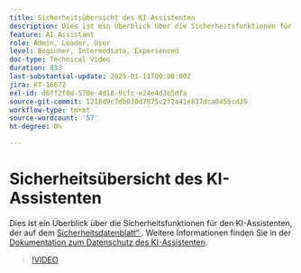 ```yaml
---
title: Sicherheitsübersicht des KI-Assistenten
description: Dies ist ein Überblick über die Sicherheitsfunktionen für den KI-Assistenten, der auf dem Sicherheitsdatenblatt basiert.
feature: AI Assistant
role: Admin, Leader, User
level: Beginner, Intermediate, Experienced
doc-type: Technical Video
duration: 833
last-substantial-update: 2025-01-11T00:00:00Z
jira: KT-16672
exl-id: d6ff2f0d-570e-4d18-9cfc-e24e4d3e5dfa
source-git-commit: 1218d9c7db030d7875c2f2a41e837dca0455cd39
workflow-type: tm+mt
source-wordcount: '57'
ht-degree: 0%

---
```



# Sicherheitsübersicht des KI-Assistenten

Dies ist ein Überblick über die Sicherheitsfunktionen für den KI-Assistenten, der auf dem <a href="https://www.adobe.com/content/dam/cc/en/trust-center/ungated/whitepapers/experience-cloud/adobe-ai-assistant-in-aep-security-fact-sheet.pdf">Sicherheitsdatenblatt“ </a>.  Weitere Informationen finden Sie in der [Dokumentation zum Datenschutz des KI-Assistenten](https://experienceleague.adobe.com/de/docs/experience-platform/ai-assistant/privacy).

>[!VIDEO](https://video.tv.adobe.com/v/3441066/?learn=on&enablevpops)
